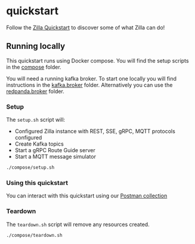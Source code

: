 # quickstart

Follow the [Zilla Quickstart](https://docs.aklivity.io/zilla/latest/how-tos/quickstart/) to discover some of what Zilla can do!

## Running locally

This quickstart runs using Docker compose. You will find the setup scripts in the [compose](./docker/compose) folder.

You will need a running kafka broker. To start one locally you will find instructions in the [kafka.broker](../kafka.broker) folder. Alternatively you can use the [redpanda.broker](../redpanda.broker) folder.

### Setup

The `setup.sh` script will:

- Configured Zilla instance with REST, SSE, gRPC, MQTT protocols configured
- Create Kafka topics
- Start a gRPC Route Guide server
- Start a MQTT message simulator

```bash
./compose/setup.sh
```

### Using this quickstart

You can interact with this quickstart using our [Postman collection](https://www.postman.com/aklivity-zilla/workspace/aklivity-zilla-quickstart/overview)

### Teardown

The `teardown.sh` script will remove any resources created.

```bash
./compose/teardown.sh
```
